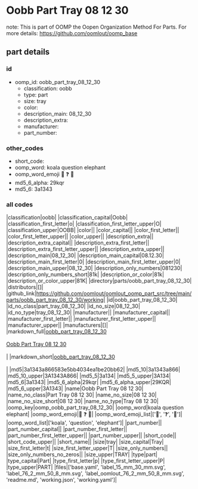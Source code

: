 # Oobb Part Tray 08 12 30  

note: This is part of OOMP the Oopen Organization Method For Parts. For more details: https://github.com/oomlout/oomp_base

##  part details





### id
* oomp_id: oobb_part_tray_08_12_30
  * classification: oobb
  * type: part
  * size: tray
  * color: 
  * description_main: 08_12_30
  * description_extra: 
  * manufacturer: 
  * part_number: 

### other_codes
* short_code: 
* oomp_word: koala question elephant
* oomp_word_emoji :koala: :question: :elephant:
* md5_6_alpha: 29kqr
* md5_6: 3a1343

### all codes 
|classification|oobb|
|classification_capital|Oobb|
|classification_first_letter|o|
|classification_first_letter_upper|O|
|classification_upper|OOBB|
|color||
|color_capital||
|color_first_letter||
|color_first_letter_upper||
|color_upper||
|description_extra||
|description_extra_capital||
|description_extra_first_letter||
|description_extra_first_letter_upper||
|description_extra_upper||
|description_main|08_12_30|
|description_main_capital|08.12.30|
|description_main_first_letter|0|
|description_main_first_letter_upper|0|
|description_main_upper|08_12_30|
|description_only_numbers|081230|
|description_only_numbers_short|81k|
|description_or_color|81k|
|description_or_color_upper|81K|
|directory|parts/oobb_part_tray_08_12_30|
|distributors|[]|
|github_link|https://github.com/oomlout/oomlout_oomp_part_src/tree/main/parts/oobb_part_tray_08_12_30/working|
|id|oobb_part_tray_08_12_30|
|id_no_class|part_tray_08_12_30|
|id_no_size|08_12_30|
|id_no_type|tray_08_12_30|
|manufacturer||
|manufacturer_capital||
|manufacturer_first_letter||
|manufacturer_first_letter_upper||
|manufacturer_upper||
|manufacturers|[]|
|markdown_full|[oobb_part_tray_08_12_30](https://github.com/oomlout/oomlout_oomp_part_src/tree/main/parts/oobb_part_tray_08_12_30/working)<br>[](https://github.com/oomlout/oomlout_oomp_part_src/tree/main/parts/oobb_part_tray_08_12_30/working)<br>[Oobb Part Tray 08 12 30](https://github.com/oomlout/oomlout_oomp_part_src/tree/main/parts/oobb_part_tray_08_12_30/working)<br><br>|
|markdown_short|[oobb_part_tray_08_12_30](https://github.com/oomlout/oomlout_oomp_part_src/tree/main/parts/oobb_part_tray_08_12_30/working)<br><br>|
|md5|3a1343a866583e5bb4034ea1be20bb62|
|md5_10|3a1343a866|
|md5_10_upper|3A1343A866|
|md5_5|3a134|
|md5_5_upper|3A134|
|md5_6|3a1343|
|md5_6_alpha|29kqr|
|md5_6_alpha_upper|29KQR|
|md5_6_upper|3A1343|
|name|Oobb Part Tray 08 12 30|
|name_no_class|Part Tray 08 12 30|
|name_no_size|08 12 30|
|name_no_size_short|08 12 30|
|name_no_type|Tray 08 12 30|
|oomp_key|oomp_oobb_part_tray_08_12_30|
|oomp_word|koala question elephant|
|oomp_word_emoji|:koala: :question: :elephant:|
|oomp_word_emoji_list|[':koala:', ':question:', ':elephant:']|
|oomp_word_list|['koala', 'question', 'elephant']|
|part_number||
|part_number_capital||
|part_number_first_letter||
|part_number_first_letter_upper||
|part_number_upper||
|short_code||
|short_code_upper||
|short_name||
|size|tray|
|size_capital|Tray|
|size_first_letter|t|
|size_first_letter_upper|T|
|size_only_numbers||
|size_only_numbers_no_zeros||
|size_upper|TRAY|
|type|part|
|type_capital|Part|
|type_first_letter|p|
|type_first_letter_upper|P|
|type_upper|PART|
|files|['base.yaml', 'label_15_mm_30_mm.svg', 'label_76_2_mm_50_8_mm.svg', 'label_oomlout_76_2_mm_50_8_mm.svg', 'readme.md', 'working.json', 'working.yaml']|
